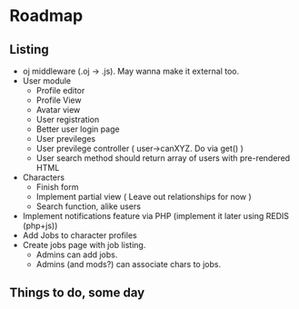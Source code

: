 # Roadmap

## Listing
- oj middleware (.oj -> .js). May wanna make it external too.
- User module
    * Profile editor
    * Profile View
    * Avatar view
    * User registration
    * Better user login page
    * User previleges
    * User previlege controller ( user->canXYZ. Do via get() )
    * User search method should return array of users with pre-rendered HTML
- Characters
    * Finish form
    * Implement partial view ( Leave out relationships for now )
    * Search function, alike users
- Implement notifications feature via PHP (implement it later using REDIS (php+js))
- Add Jobs to character profiles
- Create jobs page with job listing.
    * Admins can add jobs.
    * Admins (and mods?) can associate chars to jobs.

## Things to do, some day
